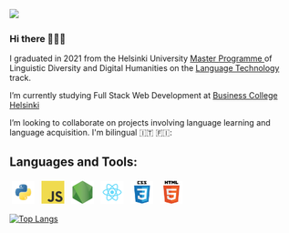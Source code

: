 <!--
**ElaFinIta/ElaFinIta** is a ✨ _special_ ✨ repository because its `README.md` (this file) appears on your GitHub profile.

Here are some ideas to get you started:

- 🔭 I’m currently working on ...
- 🌱 I’m currently learning ...
- 👯 I’m looking to collaborate on ...
- 🤔 I’m looking for help with ...
- 💬 Ask me about ...
- 📫 How to reach me: ...
- 😄 Pronouns: ...
- ⚡ Fun fact: ...
-->
![](https://visitor-badge.laobi.icu/badge?page_id=ElaFinIta.ElaFinIta)

### Hi there 👋:smile_cat::deciduous_tree:

I graduated in 2021 from the Helsinki University <a href="htts://www.helsinki.fi/en/degree-programmes/linguistic-diversity-and-digital-humanities-masters-programme" target="_blank">Master Programme </a> of Linguistic Diversity and Digital Humanities on the <a href="https://www.helsinki.fi/en/degree-programmes/linguistic-diversity-and-digital-humanities-masters-programme/studying/structure-content-and-study-tracks" target="_blank">Language Technology</a> track.

I’m currently studying Full Stack Web Development at <a href="https://en.bc.fi/qualifications/full-stack-web-developer-program/" target="_blank">Business College Helsinki</a>

I’m looking to collaborate on projects involving language learning and language acquisition.
I'm bilingual :it: 🇫🇮:

## Languages and Tools:
<p>
  <img src="https://raw.githubusercontent.com/github/explore/80688e429a7d4ef2fca1e82350fe8e3517d3494d/topics/python/python.png" alt="Python" height="40" style="vertical-align:top; margin:4px">
  <img src="https://raw.githubusercontent.com/github/explore/80688e429a7d4ef2fca1e82350fe8e3517d3494d/topics/javascript/javascript.png" alt="Javascript" height="40" style="vertical-align:top; margin:4px">
  <img src="https://raw.githubusercontent.com/github/explore/80688e429a7d4ef2fca1e82350fe8e3517d3494d/topics/nodejs/nodejs.png" alt="NodeJS" height="40" style="vertical-align:top; margin:4px">
  <img src="https://raw.githubusercontent.com/github/explore/80688e429a7d4ef2fca1e82350fe8e3517d3494d/topics/react/react.png" alt="react" height="40" style="vertical-align:top; margin:4px">
  <img src="https://raw.githubusercontent.com/github/explore/80688e429a7d4ef2fca1e82350fe8e3517d3494d/topics/css/css.png" alt="CSS" height="40" style="vertical-align:top; margin:4px">
  <img src="https://raw.githubusercontent.com/github/explore/80688e429a7d4ef2fca1e82350fe8e3517d3494d/topics/html/html.png" alt="HTML" height="40" style="vertical-align:top; margin:4px">
</p>

[![Top Langs](https://github-readme-stats.vercel.app/api/top-langs/?username=ElaFinIta&layout=compact)](https://github.com/ElaFinIta/github-readme-stats)
